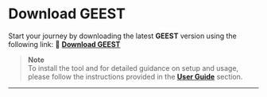 # Download GEEST

Start your journey by downloading the latest **GEEST** version using the following link: 🔗 **[Download GEEST](https://github.com/worldbank/GEEST/blob/main/Geest%200.3.6/geest.0.3.6.zip)**

> **Note**  
To install the tool and for detailed guidance on setup and usage, please follow the instructions provided in the **[User Guide](https://jayaramhariharan.com/draft-docs/docs/userguide/install.html)** section.

---

